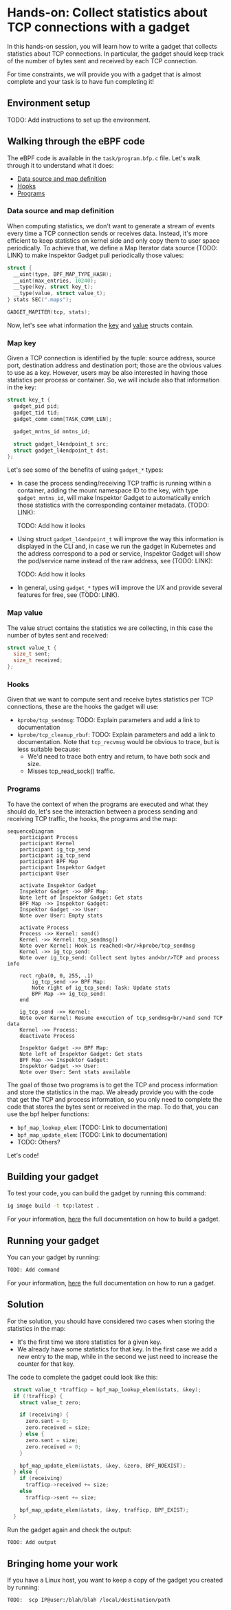 # Hands-on: Collect statistics about TCP connections with a gadget

In this hands-on session, you will learn how to write a gadget that collects
statistics about TCP connections. In particular, the gadget should keep track of
the number of bytes sent and received by each TCP connection.

For time constraints, we will provide you with a gadget that is almost complete
and your task is to have fun completing it!

## Environment setup

TODO: Add instructions to set up the environment.

## Walking through the eBPF code

The eBPF code is available in the `task/program.bfp.c` file. Let's walk
through it to understand what it does:

- [Data source and map definition](#data-source-and-map-definition)
- [Hooks](#hooks)
- [Programs](#programs)

### Data source and map definition

When computing statistics, we don't want to generate a stream of events every
time a TCP connection sends or receives data. Instead, it's more efficient to
keep statistics on kernel side and only copy them to user space periodically. To
achieve that, we define a Map Iterator data source (TODO: LINK) to make
Inspektor Gadget pull periodically those values:

```c
struct {
  __uint(type, BPF_MAP_TYPE_HASH);
  __uint(max_entries, 10240);
  __type(key, struct key_t);
  __type(value, struct value_t);
} stats SEC(".maps");

GADGET_MAPITER(tcp, stats);
```

Now, let's see what information the [key](#map-key) and [value](#map-value)
structs contain.

### Map key

Given a TCP connection is identified by the tuple: source address, source port,
destination address and destination port; those are the obvious values to use as
a key. However, users may be also interested in having those statistics per
process or container. So, we will include also that information in the key:

```c
struct key_t {
  gadget_pid pid;
  gadget_tid tid;
  gadget_comm comm[TASK_COMM_LEN];

  gadget_mntns_id mntns_id;

  struct gadget_l4endpoint_t src;
  struct gadget_l4endpoint_t dst;
};
```

Let's see some of the benefits of using `gadget_*` types:

- In case the process sending/receiving TCP traffic is running within a
  container, adding the mount namespace ID to the key, with type
  `gadget_mntns_id`, will make Inspektor Gadget to automatically enrich those
  statistics with the corresponding container metadata. (TODO: LINK):

  TODO: Add how it looks

- Using struct `gadget_l4endpoint_t` will improve the way this information is
  displayed in the CLI and, in case we run the gadget in Kubernetes and the
  address correspond to a pod or service, Inspektor Gadget will show the
  pod/service name instead of the raw address, see (TODO: LINK):

  TODO: Add how it looks

- In general, using `gadget_*` types will improve the UX and provide several
  features for free, see (TODO: LINK).

### Map value

The value struct contains the statistics we are collecting, in this case the
number of bytes sent and received:

```c
struct value_t {
  size_t sent;
  size_t received;
};
```

### Hooks

Given that we want to compute sent and receive bytes statistics per TCP
connections, these are the hooks the gadget will use:

- `kprobe/tcp_sendmsg`: TODO: Explain parameters and add a link to documentation
- `kprobe/tcp_cleanup_rbuf`: TODO: Explain parameters and add a link to
  documentation. Note that `tcp_recvmsg` would be obvious to trace, but is less
  suitable because:
  - We'd need to trace both entry and return, to have both sock and size.
  - Misses tcp_read_sock() traffic.

### Programs

To have the context of when the programs are executed and what they should do,
let's see the interaction between a process sending and receiving TCP traffic,
the hooks, the programs and the map:

```mermaid
sequenceDiagram
    participant Process
    participant Kernel
    participant ig_tcp_send
    participant ig_tcp_send
    participant BPF Map
    participant Inspektor Gadget
    participant User

    activate Inspektor Gadget
    Inspektor Gadget ->> BPF Map: 
    Note left of Inspektor Gadget: Get stats 
    BPF Map ->> Inspektor Gadget: 
    Inspektor Gadget ->> User: 
    Note over User: Empty stats

    activate Process
    Process ->> Kernel: send()
    Kernel ->> Kernel: tcp_sendmsg()
    Note over Kernel: Hook is reached:<br/>kprobe/tcp_sendmsg
    Kernel ->> ig_tcp_send: 
    Note over ig_tcp_send: Collect sent bytes and<br/>TCP and process info 

    rect rgba(0, 0, 255, .1)
        ig_tcp_send ->> BPF Map: 
        Note right of ig_tcp_send: Task: Update stats
        BPF Map ->> ig_tcp_send: 
    end

    ig_tcp_send ->> Kernel: 
    Note over Kernel: Resume execution of tcp_sendmsg<br/>and send TCP data
    Kernel ->> Process: 
    deactivate Process

    Inspektor Gadget ->> BPF Map: 
    Note left of Inspektor Gadget: Get stats
    BPF Map ->> Inspektor Gadget: 
    Inspektor Gadget ->> User: 
    Note over User: Sent stats available
```

The goal of those two programs is to get the TCP and process information and
store the statistics in the map. We already provide you with the code that get
the TCP and process information, so you only need to complete the code that
stores the bytes sent or received in the map. To do that, you can use the bpf
helper functions:

- `bpf_map_lookup_elem`: (TODO: Link to documentation)
- `bpf_map_update_elem`: (TODO: Link to documentation)
- TODO: Others?

Let's code!

## Building your gadget

To test your code, you can build the gadget by running this command:

```bash
ig image build -t tcp:latest .
```

For your information,
[here](https://www.inspektor-gadget.io/docs/latest/gadget-devel/building) the full
documentation on how to build a gadget.

## Running your gadget

You can your gadget by running:

```bash
TODO: Add command
```

For your information, [here](https://www.inspektor-gadget.io/docs/latest/reference/run) the full documentation on how to run a gadget.

## Solution

For the solution, you should have considered two cases when storing the
statistics in the map:

- It's the first time we store statistics for a given key.
- We already have some statistics for that key. In the first case we add a new
  entry to the map, while in the second we just need to increase the counter for
  that key.

The code to complete the gadget could look like this:

```c
  struct value_t *trafficp = bpf_map_lookup_elem(&stats, &key);
  if (!trafficp) {
    struct value_t zero;

    if (receiving) {
      zero.sent = 0;
      zero.received = size;
    } else {
      zero.sent = size;
      zero.received = 0;
    }

    bpf_map_update_elem(&stats, &key, &zero, BPF_NOEXIST);
  } else {
    if (receiving)
      trafficp->received += size;
    else
      trafficp->sent += size;

    bpf_map_update_elem(&stats, &key, trafficp, BPF_EXIST);
  }
```

Run the gadget again and check the output:

```bash
TODO: Add output
```

## Bringing home your work

If you have a Linux host, you want to keep a copy of the gadget you created by running:

```bash
TODO:  scp IP@user:/blah/blah /local/destination/path
```
